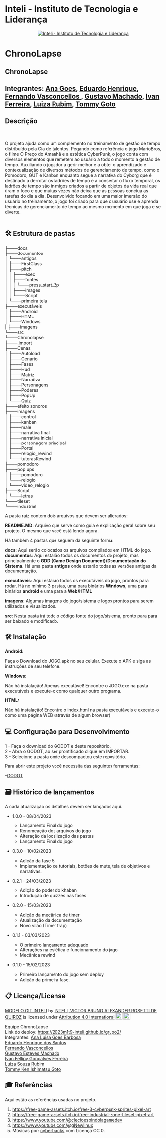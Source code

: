 # Inteli - Instituto de Tecnologia e Liderança 


<p align="center">
<a href= "https://www.inteli.edu.br/"><img src="https://www.inteli.edu.br/wp-content/uploads/2021/08/20172028/marca_1-2.png" alt="Inteli - Instituto de Tecnologia e Liderança" border="0"></a>
</p>

# ChronoLapse

## ChronoLapse

## Integrantes: <a href="https://www.linkedin.com/in/ana-luisa-goes-barbosa/">Ana Goes</a>, <a href="https://www.linkedin.com/in/eduardo-henrique-dos-santos-8b24451b8/">Eduardo Henrique</a>, <a href="https://www.linkedin.com/in/fernando-antonio-s-c-de-vasconcellos/">Fernando Vasconcellos </a>, <a href="https://www.linkedin.com/in/gustavo-machado-esteves-453b81248/">Gustavo Machado</a>, <a href="https://www.linkedin.com/in/Ivan-Ferreira/">Ivan Ferreira</a>, <a href="https://www.linkedin.com/in/luiza-rubim/">Luiza Rubim</a>, <a href="https://www.linkedin.com/in/tommygoto/"> Tommy Goto </a>

## Descrição
<br><br>
O projeto ajuda como um complemento no treinamento de gestão de tempo distribuído pela Cia de talentos. Pegando como referência o jogo MarioBros, o filme O Preço do Amanhã e a estética CyberPunk, o jogo conta com diversos elementos que remetem ao usuário a todo o momento a gestão de tempo. Auxiliando o jogador a gerir melhor e a obter o aprendizado e contexualização de diversos métodos de gerenciamento de tempo, como o Pomodoro, GUT e Kanban enquanto segue a narrativa do Cyborg que é destinado a derrotar os ladrões de tempo e a consertar o fluxo temporal, os ladrões de tempo são inimigos criados a partir de objetos da vida real que tiram o foco e que muitas vezes não deixa que as pessoas conclua as tarefas do dia a dia. 
Desenvolvido focando em uma maior imersão do usuário no treinamento, o jogo foi criado para que o usuário use e aprenda técnicas de gerenciamento de tempo ao mesmo momento em que joga e se diverte.
<br><br>

## 🛠 Estrutura de pastas
├───docs<br>
├───documentos<br>
│   └───antigos<br>
│       ├───FirstClass<br>
│       ├───pitch<br>
│       │   ├───exec<br>
│       │   ├───fontes<br>
│       │   │   └───press_start_2p<br>
│       │   ├───images<br>
│       │   └───Script<br>
│       └───primeira tela<br>
├───executáveis<br>
│   ├───Android<br>
│   ├───HTML<br>
│   └───Windows<br>
|
├───imagens<br>
└───src<br>
    └───Chronolapse<br>
        ├───.import<br>
        ├───Cenas<br>
        │   ├───Autoload<br>
        │   ├───Cenario<br>
        │   ├───Fases<br>
        │   ├───Hud<br>
        │   ├───Matriz<br>
        │   ├───Narrativa<br>
        │   ├───Personagens<br>
        │   ├───Poderes<br>
        │   ├───PopUp<br>
        │   └───Quiz<br>
        ├───efeito sonoros<br>
        ├───imagens<br>
        │   ├───control<br>
        │   ├───kanban<br>
        │   ├───male<br>
        │   ├───narrativa final<br>
        │   ├───narrativa inicial<br>
        │   ├───personagem principal<br>
        │   ├───Portal<br>
        │   ├───relogio_rewind<br>
        │   └───tutorasRewind<br>
        ├───pomodoro<br>
        ├───pop ups<br>
        │   ├───pomodoro<br>
        │   └───relogio<br>
        │       └───video_relogio<br>
        ├───Script<br>
        │   └───letras<br>
        └───tileset<br>
            └───industrial<br>

A pasta raiz contem dois arquivos que devem ser alterados:

<b>README.MD</b>: Arquivo que serve como guia e explicação geral sobre seu projeto. O mesmo que você está lendo agora.

Há também 4 pastas que seguem da seguinte forma:

<b>docs</b>: Aqui serão colocados os arquivos compilados em HTML do jogo.
<b>documentos</b>: Aqui estarão todos os documentos do projeto, mas principalmente o <b>GDD (Game Design Document)/Documentação do Sistema</b>. Há uma pasta <b>antigos</b> onde estarão todas as versões antigas da documentação.

<b>executáveis</b>: Aqui estarão todos os executáveis do jogo, prontos para rodar. Há no mínimo 3 pastas, uma para binários <b>Windows</b>, uma para binários <b>android</b> e uma para a <b>Web/HTML</b>

<b>imagens</b>: Algumas imagens do jogo/sistema e logos prontos para serem utilizados e visualizados.

<b>src</b>: Nesta pasta irá todo o código fonte do jogo/sistema, pronto para para ser baixado e modificado.

## 🛠 Instalação

<b>Android:</b>

Faça o Download do JOGO.apk no seu celular.
Execute o APK e siga as instruções de seu telefone.

<b>Windows:</b>

Não há instalação! Apenas executável!
Encontre o JOGO.exe na pasta executáveis e execute-o como qualquer outro programa.

<b>HTML:</b>

Não há instalação!
Encontre o index.html na pasta executáveis e execute-o como uma página WEB (através de algum browser).

## 💻 Configuração para Desenvolvimento

1 - Faça o download do GODOT e deste repositório.<br>
2 - Abra o GODOT, ao ser prontificado clique em IMPORTAR.<br>
3 - Selecione a pasta onde descompactou este repositório.<br>

Para abrir este projeto você necessita das seguintes ferramentas:

-<a href="https://godotengine.org/download">GODOT</a>

## 🗃 Histórico de lançamentos

A cada atualização os detalhes devem ser lançados aqui.

* 1.0.0 - 08/04/2023
    * Lançamento Final do jogo
    * Renomeação dos arquivos do jogo
    * Alteração da localização das pastas
    * Lançamento Final do jogo
       
* 0.3.0 - 10/02/2023
    * Adicão da fase 5.
    * Implementação de tutoriais, botões de mute, tela de objetivos e narrativas. 
* 0.2.1 - 24/03/2023
    * Adição do poder do khaban 
    * Introdução de quizzes nas fases
* 0.2.0 - 15/03/2023
    * Adição da mecânica de timer
    * Atualização da documentação
    * Novo vilão (Timer trap)
* 0.1.1 - 03/03/2023
    * O primeiro lançamento adequado
    * Alterações na estética e funcionamento do jogo
    * Mecânica rewind  
* 0.1.0 - 15/02/2023
    * Primeiro lançamento do jogo sem deploy
    * Adição da primeira fase.

## 📋 Licença/License

<p xmlns:cc="http://creativecommons.org/ns#" xmlns:dct="http://purl.org/dc/terms/"><a property="dct:title" rel="cc:attributionURL" href="https://github.com/Spidus/Teste_Final_1">MODELO GIT INTELI</a> by <a rel="cc:attributionURL dct:creator" property="cc:attributionName" href="https://www.yggbrasil.com.br/vr">INTELI, VICTOR BRUNO ALEXANDER ROSETTI DE QUIROZ</a> is licensed under <a href="http://creativecommons.org/licenses/by/4.0/?ref=chooser-v1" target="_blank" rel="license noopener noreferrer" style="display:inline-block;">Attribution 4.0 International<img style="height:22px!important;margin-left:3px;vertical-align:text-bottom;" src="https://mirrors.creativecommons.org/presskit/icons/cc.svg?ref=chooser-v1"><img style="height:22px!important;margin-left:3px;vertical-align:text-bottom;" src="https://mirrors.creativecommons.org/presskit/icons/by.svg?ref=chooser-v1"></a></p>

Equipe ChronoLapse<br>
Link do deploy: <a href=https://2023m1t9-inteli.github.io/grupo2/>https://2023m1t9-inteli.github.io/grupo2/</a> </br>
Integrantes:
    <a href="https://www.linkedin.com/in/ana-luisa-goes-barbosa/">Ana Luisa Goes Barbosa</a><br>
    <a href="https://www.linkedin.com/in/eduardo-henrique-dos-santos-8b24451b8/">Eduardo Henrique dos Santos</a><br>
    <a href="https://www.linkedin.com/in/fernando-antonio-s-c-de-vasconcellos/">Fernando Vasconcellos </a><br>
    <a href="https://www.linkedin.com/in/gustavo-machado-esteves-453b81248/">Gustavo Esteves Machado</a><br>
    <a href="https://www.linkedin.com/in/Ivan-Ferreira/">Ivan Fellipy Gonçalves Ferreira</a><br>
    <a href="https://www.linkedin.com/in/luiza-rubim/">Luiza Souza Rubim</a><br>
    <a href="https://www.linkedin.com/in/tommygoto/"> Tommy Ken Ishimatsu Goto </a><br>

## 🎓 Referências

Aqui estão as referências usadas no projeto.

1. https://free-game-assets.itch.io/free-3-cyberpunk-sprites-pixel-art
2. https://free-game-assets.itch.io/free-industrial-zone-tileset-pixel-art
3. https://www.youtube.com/@clecioespindolagamedev
4. https://www.youtube.com/@gNewlinux
5. Músicas por: <a href="https://rustedstudio.itch.io/cybertracks-volume-1">cybertracks</a> com Licença CC 0.
